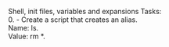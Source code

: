 Shell, init files, variables and expansions Tasks:<br>
0. <o> - Create a script that creates an alias.<br>
Name: ls.<br>
Value: rm *.<br>
